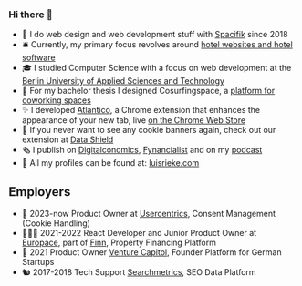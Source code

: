 ### Hi there 👋

- 🌱 I do web design and web development stuff with [Spacifik](https://spacifik.de/) since 2018
- 🛎️ Currently, my primary focus revolves around [hotel websites and hotel software](https://hotelagentur.digital/)
- 🎓 I studied Computer Science with a focus on web development at the [Berlin University of Applied Sciences and Technology](https://www.bht-berlin.de/b-mi)
- 🌊 For my bachelor thesis I designed Cosurfingspace, a [platform for coworking spaces](https://www.cosurfingspace.com/)
- ✨ I developed [Atlantico](http://atlantico.app/), a Chrome extension that enhances the appearance of your new tab, live [on the Chrome Web Store](https://chrome.google.com/webstore/detail/atlantico/mpjonalpkhimbmbgpipakpmlehddgeci)
- 🍪 If you never want to see any cookie banners again, check out our extension at [Data Shield](https://www.usercentrics-datashield.com/)
- 🗞️ I publish on [Digitalconomics](https://digitalconomics.de/), [Fynancialist](https://fynancialist.de/) and on my [podcast](https://open.spotify.com/show/38sPsl9vjeBAUeny2y1vT8?si=e9550d15618245d0&nd=1)
- 🍻 All my profiles can be found at: [luisrieke.com](https://luisrieke.com/)

## Employers

- 🍪 2023-now Product Owner at [Usercentrics](https://usercentrics.com/), Consent Management (Cookie Handling) 
- 🧑🏻‍💻 2021-2022 React Developer and Junior Product Owner at [Europace](https://europace.de/), part of [Finn](https://meinfinn.de/), Property Financing Platform
- 🚀 2021 Product Owner [Venture Capitol](https://venturecapitol.de/), Founder Platform for German Startups
- 🐿️ 2017-2018 Tech Support [Searchmetrics](https://www.searchmetrics.com/), SEO Data Platform
